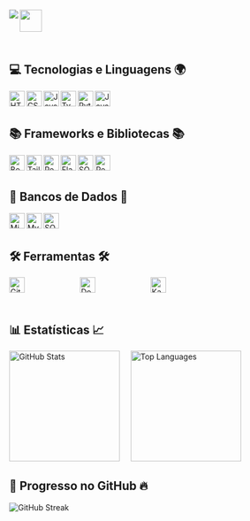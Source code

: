 <br>

<div>
    <img src="https://readme-typing-svg.demolab.com/?font=Poppins&weight=500&size=33&duration=3000&pause=1000&color=1E90FF&vCenter=true&repeat=false&width=720&lines=%3CWelcome+to+my+coding+universe!+%F0%9F%8C%8D+%F0%9F%9A%80%3E" align="left" />
    <img src="https://media.giphy.com/media/hvRJCLFzcasrR4ia7z/giphy.gif" width="40" height="40" align="left"/>
</div>

<br><br><br>


##  💻 Tecnologias e Linguagens 🌍
<img 
    align="left" 
    alt="HTML" 
    title="HTML" 
    height="28px" 
    src="https://cdn.jsdelivr.net/gh/devicons/devicon@latest/icons/html5/html5-original.svg" 
/>
<img 
    align="left" 
    alt="CSS" 
    title="CSS"
    height="28px"
    src="https://cdn.jsdelivr.net/gh/devicons/devicon@latest/icons/css3/css3-original.svg" 
/>
<img 
    align="left" 
    alt="JavaScript" 
    title="JavaScript"
    height="28px"
    src="https://cdn.jsdelivr.net/gh/devicons/devicon@latest/icons/javascript/javascript-original.svg" 
/>
<img 
    align="left" 
    alt="TypeScript"
    title="TypeScript" 
    height="28px"
    src="https://cdn.jsdelivr.net/gh/devicons/devicon@latest/icons/typescript/typescript-original.svg" 
/>
<img 
    align="left" 
    alt="Python" 
    title="Python"
    height="28px"
    src="https://cdn.jsdelivr.net/gh/devicons/devicon@latest/icons/python/python-original.svg" 
/>
<img 
    align="left" 
    alt="Java" 
    title="Java"
    height="28px"
    src="https://cdn.jsdelivr.net/gh/devicons/devicon@latest/icons/java/java-original.svg" 
/>

<br><br>

## 📚 Frameworks e Bibliotecas 📚
<img 
    align="left" 
    alt="Bootstrap"
    title="Bootstrap" 
    height="28px"
    src="https://img.shields.io/badge/bootstrap-%238511FA.svg?style=for-the-badge&logo=bootstrap&logoColor=white"
/>
<img 
    align="left" 
    alt="Tailwind CSS"
    title="Tailwind CSS" 
    height="28px"
    src="https://img.shields.io/badge/Tailwind%20CSS-06A7D0?logo=tailwindcss&logoColor=white&style=for-the-badge"
/>
<img 
    align="left" 
    alt="React"
    title="React" 
    height="28px"
    src="https://img.shields.io/badge/React-20232A?logo=react&logoColor=61DAFB&style=for-the-badge"
/>
<img 
    align="left" 
    alt="Flask" 
    title="Flask"
    height="28px"
    src="https://img.shields.io/badge/Flask-4B4B4B?logo=flask&logoColor=white&style=for-the-badge"
/>

<img 
    align="left" 
    alt="SQLAlchemy" 
    title="SQLAlchemy"
    height="28px"
    src="https://img.shields.io/badge/SQLAlchemy-4F5B93?logo=sqlalchemy&logoColor=white&style=for-the-badge"
/>
<img 
    align="left" 
    alt="React Native"
    title="React Native" 
    height="28px"
    src="https://img.shields.io/badge/react_native-%2320232a.svg?style=for-the-badge&logo=react&logoColor=%2361DAFB"
/>

<br><br>

## 🎲 Bancos de Dados 🎲
<img 
    align="left" 
    alt="Microsoft SQL Server" 
    title="Microsoft SQL Server"
    height="28px"
    src="https://img.shields.io/badge/Microsoft%20SQL%20Server-CC2927?logo=microsoftsqlserver&logoColor=white&style=for-the-badge"
/>
<img 
    align="left" 
    alt="MySQL" 
    title="MySQL"
    height="28px"
    src="https://img.shields.io/badge/MySQL-4479A1?logo=mysql&logoColor=white&style=for-the-badge"
/>
<img 
    align="left" 
    alt="SQLite" 
    title="SQLite"
    height="28px"
    src="https://img.shields.io/badge/SQLite-003B57?logo=sqlite&logoColor=white&style=for-the-badge"
/>

<br><br>

## 🛠️ Ferramentas 🛠️
<img 
    align="left" 
    alt="Git" 
    title="Git"
    height="28px"
    style="margin-right: 100px;"
    src="https://img.shields.io/badge/Git-F05032?logo=git&logoColor=white&style=for-the-badge"
/>
<img 
    align="left" 
    alt="Docker" 
    title="Docker"
    height="28px"
    style="margin-right: 100px;"
    src="https://img.shields.io/badge/Docker-2496ED?logo=docker&logoColor=white&style=for-the-badge"
/>
<img 
    align="left" 
    alt="Kanban"
    title="Kanban" 
    height="28px"
    src="https://img.shields.io/badge/Kanban-00B140?logo=trello&logoColor=white&style=for-the-badge"
/>
<br><br><br>

## 📊 Estatísticas 📈

<p>
  <img 
    alt="GitHub Stats"
    height="200"
    src="https://github-readme-stats.vercel.app/api?username=rodrigomazucato&show_icons=true&theme=algolia&include_all_commits=true"
  />
  &nbsp;&nbsp;&nbsp;
  <img 
    alt="Top Languages"
    height="200"
    src="https://github-readme-stats.vercel.app/api/top-langs/?username=rodrigomazucato&theme=algolia&layout=compact&langs_count=9"
  />
</p>


## 🚀 Progresso no GitHub 🔥

<p>
  <img 
    align="center"
    alt="GitHub Streak"
    src="https://github-readme-streak-stats.herokuapp.com/?user=rodrigomazucato&theme=algolia&hide_border=false"
  />
</p>
